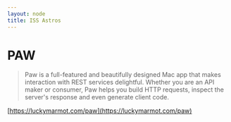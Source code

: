 ```yaml
---
layout: node
title: ISS Astros
---
```

PAW
===

> Paw is a full-featured and beautifully designed Mac app that makes interaction with REST services delightful. Whether you are an API maker or consumer, Paw helps you build HTTP requests, inspect the server's response and even generate client code.

[https://luckymarmot.com/paw](https://luckymarmot.com/paw)